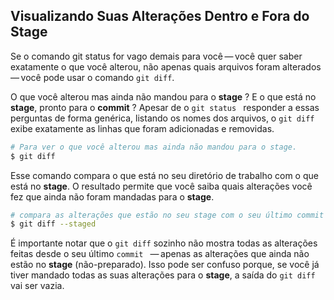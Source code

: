 ## Visualizando Suas Alterações Dentro e Fora do Stage

Se o comando git status for vago demais para você — você quer saber exatamente o que você alterou, não apenas quais arquivos foram alterados — você pode usar o comando `git diff`.

O que você alterou mas ainda não mandou para o **stage** ? E o que está no **stage**, pronto para o **commit** ? Apesar de o `git status ` responder a essas perguntas de forma genérica, listando os nomes dos arquivos, o `git diff` exibe exatamente as linhas que foram adicionadas e removidas.

```bash
# Para ver o que você alterou mas ainda não mandou para o stage.
$ git diff
```

Esse comando compara o que está no seu diretório de trabalho com o que está no **stage**. O resultado permite que você saiba quais alterações você fez que ainda não foram mandadas para o **stage**.

```bash
# compara as alterações que estão no seu stage com o seu último commit
$ git diff --staged
```

É importante notar que o `git diff` sozinho não mostra todas as alterações feitas desde o seu último `commit ` — apenas as alterações que ainda não estão no **stage** (não-preparado). Isso pode ser confuso porque, se você já tiver mandado todas as suas alterações para o **stage**, a saída do `git diff` vai ser vazia.
